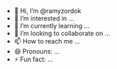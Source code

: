 - 👋 Hi, I’m @ramyzordok
- 👀 I’m interested in ...
- 🌱 I’m currently learning ...
- 💞️ I’m looking to collaborate on ...
- 📫 How to reach me ...
- 😄 Pronouns: ...
- ⚡ Fun fact: ...

<!---
ramyzordok/ramyzordok is a ✨ special ✨ repository because its `README.md` (this file) appears on your GitHub profile.
You can click the Preview link to take a look at your changes.
--->
